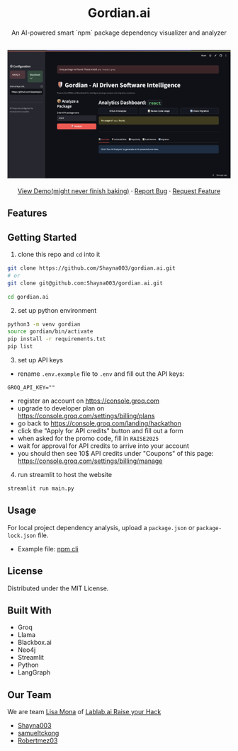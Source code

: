 <div align="center">
    <h1>Gordian.ai</h1>
    <p>An AI-powered smart `npm` package dependency visualizer and analyzer</p>
    <br />
    <img src="https://github.com/Shayna003/gordian.ai/blob/main/demo.png">
    <br />
    <br />
    <a href="https://gordian.streamlit.app">View Demo(might never finish baking)</a>
    &middot;
    <a href="https://github.com/shayna003/gordian.ai/issues/new?labels=bug">Report Bug</a>
    &middot;
    <a href="https://github.com/shayna003/gordian.ai/issues/new?labels=enhancement">Request Feature</a>
</div>

## Features

## Getting Started
1. clone this repo and `cd` into it
```sh
git clone https://github.com/Shayna003/gordian.ai.git
# or
git clone git@github.com:Shayna003/gordian.ai.git
```
```sh
cd gordian.ai
```
2. set up python environment
```sh
python3 -m venv gordian
source gordian/bin/activate
pip install -r requirements.txt
pip list
```
3. set up API keys
- rename `.env.example` file to `.env` and fill out the API keys:
```
GROQ_API_KEY=""
```
- register an account on https://console.groq.com
- upgrade to developer plan on https://console.groq.com/settings/billing/plans
- go back to https://console.groq.com/landing/hackathon 
- click the "Apply for API credits" button and fill out a form
- when asked for the promo code, fill in `RAISE2025`
- wait for approval for API credits to arrive into your account
- you should then see 10$ API credits under "Coupons" of this page: https://console.groq.com/settings/billing/manage

4. run streamlit to host the website
```sh
streamlit run main.py
```

## Usage
For local project dependency analysis, upload a `package.json` or `package-lock.json` file. 
- Example file: [npm cli](https://github.com/npm/cli/blob/latest/package.json)

## License
Distributed under the MIT License.

## Built With
- Groq
- Llama
- Blackbox.ai
- Neo4j
- Streamlit
- Python
- LangGraph

## Our Team
We are team [Lisa Mona](https://lablab.ai/event/raise-your-hack/lisa-mona-blackboxai-track) of [Lablab.ai Raise your Hack](https://lablab.ai/event/raise-your-hack)
- [Shayna003](https://github.com/shayna003)
- [samueltckong](https://github.com/samueltckong)
- [Robertmez03](https://github.com/Robertmez03)
